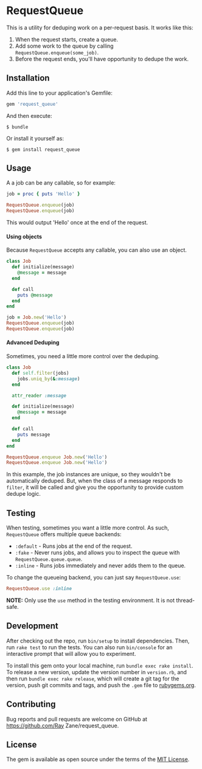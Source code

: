 # RequestQueue

This is a utility for deduping work on a per-request basis. It works like this:

1. When the request starts, create a queue.
2. Add some work to the queue by calling `RequestQueue.enqueue(some_job)`.
3. Before the request ends, you'll have opportunity to dedupe the work.

## Installation

Add this line to your application's Gemfile:

```ruby
gem 'request_queue'
```

And then execute:

    $ bundle

Or install it yourself as:

    $ gem install request_queue

## Usage

A a job can be any callable, so for example:

```ruby
job = proc { puts 'Hello' }

RequestQueue.enqueue(job)
RequestQueue.enqueue(job)
```

This would output 'Hello' once at the end of the request.

#### Using objects

Because `RequestQueue` accepts any callable, you can also use an object.

```ruby
class Job
  def initialize(message)
    @message = message
  end

  def call
    puts @message
  end
end

job = Job.new('Hello')
RequestQueue.enqueue(job)
RequestQueue.enqueue(job)
```

#### Advanced Deduping

Sometimes, you need a little more control over the deduping.

```ruby
class Job
  def self.filter(jobs)
    jobs.uniq_by(&:message)
  end

  attr_reader :message

  def initialize(message)
    @message = message
  end

  def call
    puts message
  end
end

RequestQueue.enqueue Job.new('Hello')
RequestQueue.enqueue Job.new('Hello')
```

In this example, the job instances are unique, so they wouldn't be automatically deduped. But, when the class of a message responds to `filter`, it will be called and give you the opportunity to provide custom dedupe logic.

## Testing

When testing, sometimes you want a little more control. As such, `RequestQueue` offers multiple queue backends:

* `:default` - Runs jobs at the end of the request.
* `:fake` - Never runs jobs, and allows you to inspect the queue with `RequestQueue.queue.queue`.
* `:inline` - Runs jobs immediately and never adds them to the queue.

To change the queueing backend, you can just say `RequestQueue.use`:

```ruby
RequestQueue.use :inline
```

**NOTE:** Only use the `use` method in the testing environment. It is not thread-safe.

## Development

After checking out the repo, run `bin/setup` to install dependencies. Then, run `rake test` to run the tests. You can also run `bin/console` for an interactive prompt that will allow you to experiment.

To install this gem onto your local machine, run `bundle exec rake install`. To release a new version, update the version number in `version.rb`, and then run `bundle exec rake release`, which will create a git tag for the version, push git commits and tags, and push the `.gem` file to [rubygems.org](https://rubygems.org).

## Contributing

Bug reports and pull requests are welcome on GitHub at https://github.com/Ray Zane/request_queue.


## License

The gem is available as open source under the terms of the [MIT License](http://opensource.org/licenses/MIT).
